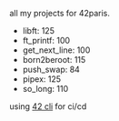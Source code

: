 all my projects for 42paris.

- libft: 125
- ft_printf: 100
- get_next_line: 100
- born2beroot: 115
- push_swap: 84
- pipex: 125
- so_long: 110

using [42 cli](https://github.com/herbievine/42-cli) for ci/cd
